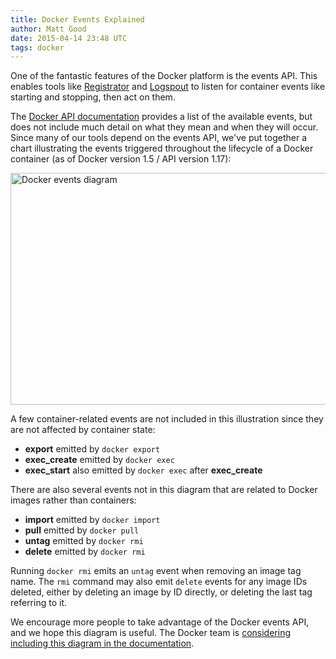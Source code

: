 ```yaml
---
title: Docker Events Explained
author: Matt Good
date: 2015-04-14 23:48 UTC
tags: docker
---
```


One of the fantastic features of the Docker platform is the events API. This enables tools like [Registrator](https://github.com/gliderlabs/registrator) and [Logspout](https://github.com/gliderlabs/logspout) to listen for container events like starting and stopping, then act on them.

The [Docker API documentation](https://docs.docker.com/reference/api/docker_remote_api_v1.17/#monitor-dockers-events) provides a list of the available events, but does not include much detail on what they mean and when they will occur. Since many of our tools depend on the events API, we've put together a chart illustrating the events triggered throughout the lifecycle of a Docker container (as of Docker version 1.5 / API version 1.17):

<a href="/images/docker_events.png"><img width="650px" height="371px" alt="Docker events diagram" src="/images/docker_events.png" title="Container-related Docker events" /></a>

A few container-related events are not included in this illustration since they are not affected by container state:

- **export** emitted by `docker export`
- **exec_create** emitted by `docker exec`
- **exec_start** also emitted by `docker exec` after **exec_create**

There are also several events not in this diagram that are related to Docker images rather than containers:

- **import** emitted by `docker import`
- **pull** emitted by `docker pull`
- **untag** emitted by `docker rmi`
- **delete** emitted by `docker rmi`

Running `docker rmi` emits an `untag` event when removing an image tag name. The `rmi` command may also emit `delete` events for any image IDs deleted, either by deleting an image by ID directly, or deleting the last tag referring to it.

We encourage more people to take advantage of the Docker events API, and we hope this diagram is useful. The Docker team is [considering including this diagram in the documentation](https://github.com/docker/docker/issues/12164).
